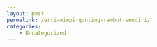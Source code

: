 ```yaml
---
layout: post
permalink: /erti-mimpi-gunting-rambut-sendiri/
categories:
    - Uncategorized
---
```


